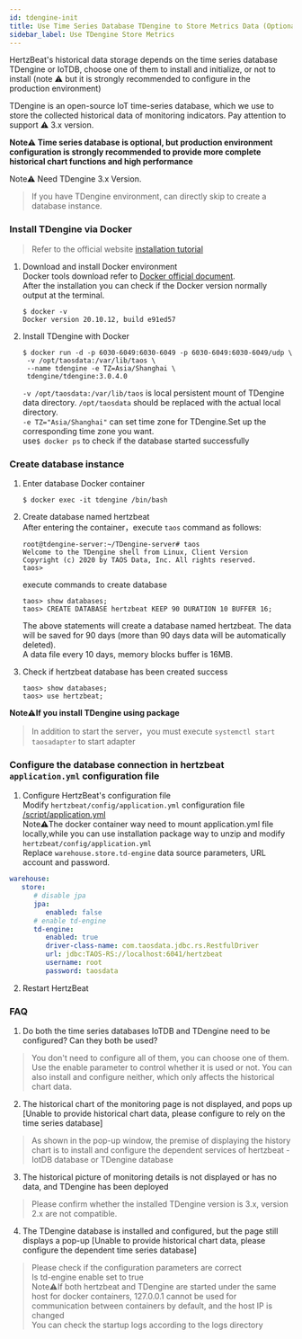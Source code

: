 ```yaml
---
id: tdengine-init  
title: Use Time Series Database TDengine to Store Metrics Data (Optional)     
sidebar_label: Use TDengine Store Metrics  
---
```


HertzBeat's historical data storage depends on the time series database TDengine or IoTDB, choose one of them to install and initialize, or not to install (note ⚠️ but it is strongly recommended to configure in the production environment)   

TDengine is an open-source IoT time-series database, which we use to store the collected historical data of monitoring indicators. Pay attention to support ⚠️ 3.x version.  

**Note⚠️ Time series database is optional, but production environment configuration is strongly recommended to provide more complete historical chart functions and high performance**  

Note⚠️ Need TDengine 3.x Version.   

> If you have TDengine environment, can directly skip to create a database instance.  


### Install TDengine via Docker 
> Refer to the official website [installation tutorial](https://docs.taosdata.com/get-started/docker/)  
1. Download and install Docker environment     
   Docker tools download refer to [Docker official document](https://docs.docker.com/get-docker/).     
   After the installation you can check if the Docker version normally output at the terminal.    
   ```
   $ docker -v
   Docker version 20.10.12, build e91ed57
   ```
2. Install TDengine with Docker     
   ```shell
   $ docker run -d -p 6030-6049:6030-6049 -p 6030-6049:6030-6049/udp \
    -v /opt/taosdata:/var/lib/taos \ 
    --name tdengine -e TZ=Asia/Shanghai \
    tdengine/tdengine:3.0.4.0
   ```
   `-v /opt/taosdata:/var/lib/taos` is local persistent mount of TDengine data directory. `/opt/taosdata` should be replaced with the actual local directory.    
   `-e TZ="Asia/Shanghai"` can set time zone for TDengine.Set up the corresponding time zone you want.    
   use```$ docker ps``` to check if the database started successfully

### Create database instance    

1. Enter database Docker container  
   ```
   $ docker exec -it tdengine /bin/bash
   ```
2. Create database named hertzbeat     
   After entering the container，execute `taos` command as follows:     
   
   ```
   root@tdengine-server:~/TDengine-server# taos
   Welcome to the TDengine shell from Linux, Client Version
   Copyright (c) 2020 by TAOS Data, Inc. All rights reserved.
   taos>
   ```
   
   execute commands to create database    
   
   ```
   taos> show databases;
   taos> CREATE DATABASE hertzbeat KEEP 90 DURATION 10 BUFFER 16;
   ```
   
   The above statements will create a database named hertzbeat. The data will be saved for 90 days (more than 90 days data will be automatically deleted).   
   A data file every 10 days, memory blocks buffer is 16MB.

3. Check if hertzbeat database has been created success      
   
   ```
   taos> show databases;
   taos> use hertzbeat;
   ```

**Note⚠️If you install TDengine using package**       

> In addition to start the server，you must execute `systemctl start taosadapter` to start adapter

### Configure the database connection in hertzbeat `application.yml` configuration file  

1. Configure HertzBeat's configuration file   
   Modify `hertzbeat/config/application.yml` configuration file [/script/application.yml](https://github.com/dromara/hertzbeat/raw/master/script/application.yml)        
   Note⚠️The docker container way need to mount application.yml file locally,while you can use installation package way to unzip and modify `hertzbeat/config/application.yml`     
   Replace `warehouse.store.td-engine` data source parameters, URL account and password.       

```yaml
warehouse:
   store:
      # disable jpa
      jpa:
         enabled: false
      # enable td-engine   
      td-engine:
         enabled: true
         driver-class-name: com.taosdata.jdbc.rs.RestfulDriver
         url: jdbc:TAOS-RS://localhost:6041/hertzbeat
         username: root
         password: taosdata
```

2. Restart HertzBeat

### FAQ

1. Do both the time series databases IoTDB and TDengine need to be configured? Can they both be used?
> You don't need to configure all of them, you can choose one of them. Use the enable parameter to control whether it is used or not. You can also install and configure neither, which only affects the historical chart data.

2. The historical chart of the monitoring page is not displayed, and pops up [Unable to provide historical chart data, please configure to rely on the time series database]
> As shown in the pop-up window, the premise of displaying the history chart is to install and configure the dependent services of hertzbeat - IotDB database or TDengine database

3. The historical picture of monitoring details is not displayed or has no data, and TDengine has been deployed     
> Please confirm whether the installed TDengine version is 3.x, version 2.x are not compatible.  

4. The TDengine database is installed and configured, but the page still displays a pop-up [Unable to provide historical chart data, please configure the dependent time series database]
> Please check if the configuration parameters are correct  
> Is td-engine enable set to true  
> Note⚠️If both hertzbeat and TDengine are started under the same host for docker containers, 127.0.0.1 cannot be used for communication between containers by default, and the host IP is changed  
> You can check the startup logs according to the logs directory  
